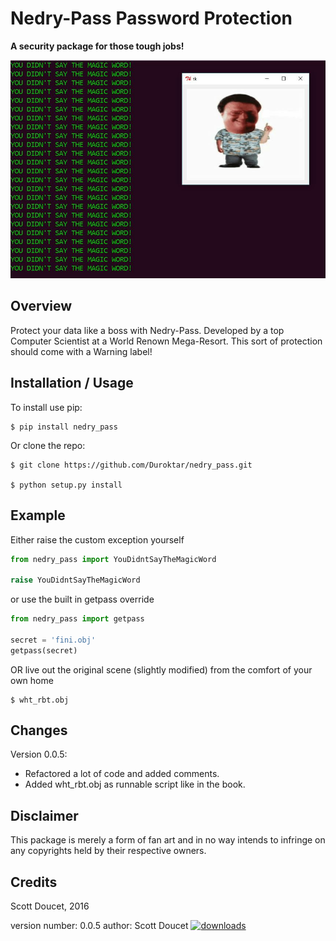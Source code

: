 Nedry-Pass Password Protection
===============================
**A security package for those tough jobs!**

![logo](https://github.com/Duroktar/nedry_pass/blob/master/nedry_pass/front.JPG)

Overview
--------

Protect your data like a boss with Nedry-Pass.
Developed by a top Computer Scientist at a World Renown Mega-Resort. This sort of protection
should come with a Warning label!

Installation / Usage
--------------------

To install use pip:

    $ pip install nedry_pass


Or clone the repo:

    $ git clone https://github.com/Duroktar/nedry_pass.git
    
    $ python setup.py install

Example
-------

Either raise the custom exception yourself

```python
from nedry_pass import YouDidntSayTheMagicWord

raise YouDidntSayTheMagicWord
```

or use the built in getpass override

```python
from nedry_pass import getpass

secret = 'fini.obj'
getpass(secret)
```

OR live out the original scene (slightly modified) from the comfort of your own home

    $ wht_rbt.obj

Changes
-------
Version 0.0.5:
 - Refactored a lot of code and added comments.
 - Added wht_rbt.obj as runnable script like in the book.

Disclaimer
----------
This package is merely a form of fan art and in no way intends to infringe on any copyrights held by their respective
owners.

Credits
-------
Scott Doucet, 2016

version number: 0.0.5
author: Scott Doucet
[![downloads](https://img.shields.io/pypi/dm/nedry_pass.svg)](https://pypi.python.org/pypi/nedry_pass)
